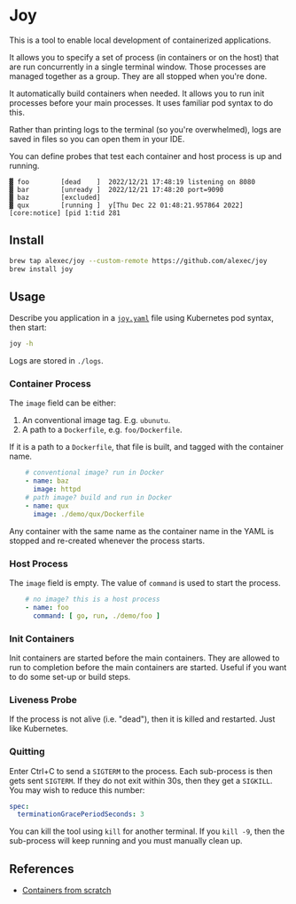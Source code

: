 # Joy

This is a tool to enable local development of containerized applications.

It allows you to specify a set of process (in containers or on the host) that are run concurrently in a single terminal
window.
Those processes are managed together as a group. They are all stopped when you're done.

It automatically build containers when needed. It allows you to run init processes before your main processes. It uses
familiar pod syntax to do this.

Rather than printing logs to the terminal (so you're overwhelmed), logs are saved in files so you can open them in
your IDE.

You can define probes that test each container and host process is up and running.

```
▓ foo        [dead    ]  2022/12/21 17:48:19 listening on 8080
▓ bar        [unready ]  2022/12/21 17:48:20 port=9090
▓ baz        [excluded]  
▓ qux        [running ]  y[Thu Dec 22 01:48:21.957864 2022] [core:notice] [pid 1:tid 281
```

## Install

```bash
brew tap alexec/joy --custom-remote https://github.com/alexec/joy
brew install joy
```

## Usage

Describe you application in a [`joy.yaml`](joy.yaml) file using Kubernetes pod syntax, then start:

```bash
joy -h
````

Logs are stored in `./logs`.

### Container Process

The `image` field can be either:

1. An conventional image tag. E.g. `ubunutu`.
2. A path to a `Dockerfile`, e.g. `foo/Dockerfile`.

If it is a path to a `Dockerfile`, that file is built, and tagged with the container name.

```yaml
    # conventional image? run in Docker
    - name: baz
      image: httpd
    # path image? build and run in Docker
    - name: qux
      image: ./demo/qux/Dockerfile
```

Any container with the same name as the container name in the YAML is stopped and re-created whenever the process
starts.

### Host Process

The `image` field is empty. The value of `command` is used to start the process.

```yaml
    # no image? this is a host process
    - name: foo
      command: [ go, run, ./demo/foo ]
```

### Init Containers

Init containers are started before the main containers. They are allowed to run to completion before the main containers
are started. Useful if you want to do some set-up or build steps.

### Liveness Probe

If the process is not alive (i.e. "dead"), then it is killed and restarted. Just like Kubernetes.

### Quitting

Enter Ctrl+C to send a `SIGTERM` to the process. Each sub-process is then gets sent `SIGTERM`. If they do not exit
within 30s, then they get a `SIGKILL`. You may wish to reduce this number:

```yaml
spec:
  terminationGracePeriodSeconds: 3
```

You can kill the tool using `kill` for another terminal. If you `kill -9`, then the sub-process will keep
running and you must manually clean up.

## References

- [Containers from scratch](https://medium.com/@ssttehrani/containers-from-scratch-with-golang-5276576f9909)
